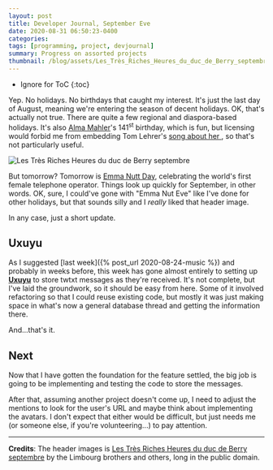 ```yaml
---
layout: post
title: Developer Journal, September Eve
date: 2020-08-31 06:50:23-0400
categories:
tags: [programming, project, devjournal]
summary: Progress on assorted projects
thumbnail: /blog/assets/Les_Très_Riches_Heures_du_duc_de_Berry_septembre.png
---
```


* Ignore for ToC
{:toc}

Yep.  No holidays.  No birthdays that caught my interest.  It's just the last day of August, meaning we're entering the season of decent holidays.  OK, that's actually not true.  There are quite a few regional and diaspora-based holidays.  It's also [Alma Mahler](https://en.wikipedia.org/wiki/Alma_Mahler)'s 141<sup>st</sup> birthday, which is fun, but licensing would forbid me from embedding Tom Lehrer's [song about her <i class="fab fa-youtube"></i>](https://www.youtube.com/watch?v=QL6KgbrGSKQ), so that's not particularly useful.

![Les Très Riches Heures du duc de Berry septembre](/blog/assets/Les_Très_Riches_Heures_du_duc_de_Berry_septembre.png "Les Très Riches Heures du duc de Berry septembre")

But tomorrow?  Tomorrow is [Emma Nutt Day](https://en.wikipedia.org/wiki/Emma_Nutt), celebrating the world's first female telephone operator.  Things look up quickly for September, in other words.  OK, sure, I could've gone with "Emma Nut Eve" like I've done for other holidays, but that sounds silly and I *really* liked that header image.

In any case, just a short update.

## Uxuyu

As I suggested [last week]({% post_url 2020-08-24-music %}) and probably in weeks before, this week has gone almost entirely to setting up [**Uxuyu**](https://github.com/jcolag/Uxuyu) to store twtxt messages as they're received.  It's not complete, but I've laid the groundwork, so it should be easy from here.  Some of it involved refactoring so that I could reuse existing code, but mostly it was just making space in what's now a general database thread and getting the information there.

And...that's it.

## Next

Now that I have gotten the foundation for the feature settled, the big job is going to be implementing and testing the code to store the messages.

After that, assuming another project doesn't come up, I need to adjust the mentions to look for the user's URL and maybe think about implementing the avatars.  I don't expect that either would be difficult, but just needs me (or someone else, if you're volunteering...) to pay attention.

* * *

**Credits**:  The header images is [Les Très Riches Heures du duc de Berry septembre](https://commons.wikimedia.org/wiki/File:Les_Tr%C3%A8s_Riches_Heures_du_duc_de_Berry_septembre.jpg) by the Limbourg brothers and others, long in the public domain.
